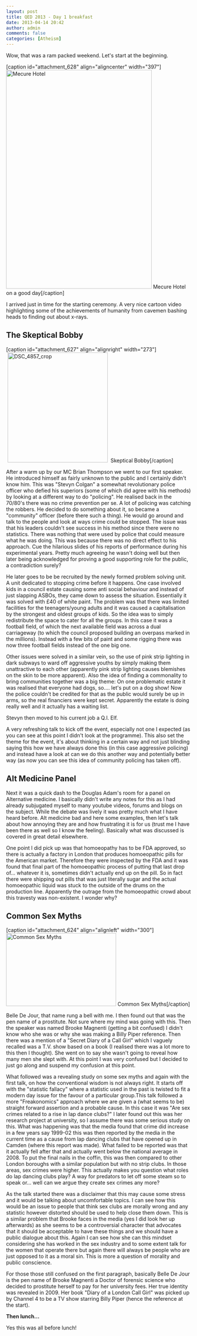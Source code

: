 ```yaml
---
layout: post
title: QED 2013 - Day 1 breakfast
date: 2013-04-14 20:42
author: admin
comments: false
categories: [Atheism]
---
```

Wow, that was a ram packed weekend. Let's start at the beginning.

[caption id="attachment_628" align="aligncenter" width="397"]<a href="http://blog.havinderatwal.com/2013/04/qed-2013-day-1/dsc_4854/" rel="attachment wp-att-628"><img class=" wp-image-628  " alt="Mecure Hotel" src="http://blog.havinderatwal.com/wp-content/uploads/2013/04/DSC_4854-e1365971646792-680x1024.jpg" width="397" height="597" /></a> Mecure Hotel on a good day[/caption]

I arrived just in time for the starting ceremony. A very nice cartoon video highlighting some of the achievements of humanity from cavemen bashing heads to finding out about x-rays.
<h2>The Skeptical Bobby</h2>
[caption id="attachment_627" align="alignright" width="273"]<a href="http://blog.havinderatwal.com/2013/04/qed-2013-day-1/dsc_4857_crop/" rel="attachment wp-att-627"><img class="size-medium wp-image-627" style="border: 0px none; margin-left: 4px; margin-right: 4px;" title="Skeptical Bobby" alt="DSC_4857_crop" src="http://blog.havinderatwal.com/wp-content/uploads/2013/04/DSC_4857_crop-273x300.png" width="273" height="300" /></a> Skeptical Bobby[/caption]

After a warm up by our MC Brian Thompson we went to our first speaker. He introduced himself as fairly unknown to the public and I certainly didn't know him. This was "Stevyn Colgan" a somewhat revolutionary police officer who defied his superiors (some of which did agree with his methods) by looking at a different way to do "policing". He realised back in the 70/80's there was no crime prevention per se. A lot of policing was catching the robbers. He decided to do something about it, so became a "community" officer (before there such a thing). He would go around and talk to the people and look at ways crime could be stopped. The issue was that his leaders couldn't see success in his method since there were no statistics. There was nothing that were used by police that could measure what he was doing. This was because there was no direct effect to his approach. Cue the hilarious slides of his reports of performance during his experimental years. Pretty much agreeing he wasn't doing well but then later being acknowledged for proving a good supporting role for the public, a contradiction surely?

He later goes to be be recruited by the newly formed problem solving unit. A unit dedicated to stopping crime before it happens. One case involved kids in a council estate causing some anti social behaviour and instead of just slapping ASBOs, they came down to assess the situation. Essentially it was solved with £40 of white paint. The problem was that there was limited facilities for the teenagers/young adults and it was caused a capitalisation by the strongest and oldest groups of kids. So the idea was to simply redistribute the space to cater for all the groups. In this case it was a football field, of which the next available field was across a dual carriageway (to which the council proposed building an overpass marked in the millions). Instead with a few bits of paint and some rigging there was now three football fields instead of the one big one.

Other issues were solved in a similar vein, so the use of pink strip lighting in dark subways to ward off aggressive youths by simply making them unattractive to each other (apparently pink strip lighting causes blemishes on the skin to be more apparent). Also the idea of finding a commonality to bring communities together was a big theme: On one problematic estate it was realised that everyone had dogs, so.... let's put on a dog show! Now the police couldn't be credited for that as the public would surely be up in arms, so the real financiers were kept secret. Apparently the estate is doing really well and it actually has a waiting list.

Stevyn then moved to his current job a Q.I. Elf.

A very refreshing talk to kick off the event, especially not one I expected (as you can see at this point I didn't look at the programme). This also set the theme for the event, it's about thinking in a certain way and not just blinding saying this how we have always done this (in this case aggressive policing) and instead have a look at can we do this another way and potentially better way (as now you can see this idea of community policing has taken off).
<h2>Alt Medicine Panel</h2>
Next it was a quick dash to the Douglas Adam's room for a panel on Alternative medicine. I basically didn't write any notes for this as I had already subjugated myself to many youtube videos, forums and blogs on the subject. While the debate was lively it was pretty much what I have heard before. Alt medicine bad and here some examples, then let's talk about how annoying they are and how frustrating it is for us (trust me I have been there as well so I know the feeling). Basically what was discussed is covered in great detail elsewhere.

One point I did pick up was that homoeopathy has to be FDA approved, so there is actually a factory in London that produces homoeopathic pills for the American market. Therefore they were inspected by the FDA and it was found that final part of the homoeopathic process of putting that last drop of... whatever it is, sometimes didn't actually end up on the pill. So in fact there were shipping out pills that was just literally sugar and the actual homoeopathic liquid was stuck to the outside of the drums on the production line. Apparently the outrage from the homoeopathic crowd about this travesty was non-existent. I wonder why?
<h2>Common Sex Myths</h2>
[caption id="attachment_624" align="alignleft" width="300"]<a href="http://blog.havinderatwal.com/2013/04/qed-2013-day-1/dsc_4858/" rel="attachment wp-att-624"><img class="size-medium wp-image-624 " alt="Common Sex Myths" src="http://blog.havinderatwal.com/wp-content/uploads/2013/04/DSC_4858-300x199.jpg" width="300" height="199" /></a> Common Sex Myths[/caption]

Belle De Jour, that name rung a bell with me. I then found out that was the pen name of a prostitute. Not sure where my mind was going with this. Then the speaker was named Brooke Magnenti (getting a bit confused) I didn't know who she was or why she was making a Billy Piper reference. Then there was a mention of a "Secret Diary of a Call Girl" which I vaguely recalled was a T.V. show based on a book (I realised there was a lot more to this then I thought). She went on to say she wasn't going to reveal how many men she slept with. At this point I was very confused but I decided to just go along and suspend my confusion at this point.

What followed was a revealing study on some sex myths and again with the first talk, on how the conventional wisdom is not always right. It starts off with the "statistic fallacy" where a statistic used in the past is twisted to fit a modern day issue for the favour of a particular group.This talk followed a more "Freakonomics" approach where we are given a (what seems to be) straight forward assertion and a probable cause. In this case it was "Are sex crimes related to a rise in lap dance clubs?" I later found out this was her research project at university, so I assume there was some serious study on this. What was happening was that the media found that crime did increase in a few years say 1999-02 this was then reported by the media in the current time as a cause from lap dancing clubs that have opened up in Camden (where this report was made). What failed to be reported was that it actually fell after that and actually went below the national average in 2008. To put the final nails in the coffin, this was then compared to other London boroughs with a similar population but with no strip clubs. In those areas, sex crimes were higher. This actually makes you question what roles do lap dancing clubs play? A way for predators to let off some steam so to speak or... well can we argue they create sex crimes any more?

As the talk started there was a disclaimer that this may cause some stress and it would be talking about uncomfortable topics. I can see how this would be an issue to people that think sex clubs are morally wrong and any statistic however distorted should be used to help close them down. This is a similar problem that Brooke faces in the media (yes I did look her up afterwards) as she seems to be a controversial character that advocates that it should be acceptable to have these things and we should have a public dialogue about this. Again I can see how she can this mindset considering she has worked in the sex industry and to some extent talk for the women that operate there but again there will always be people who are just opposed to it as a moral sin. This is more a question of morality and public conscience.

For those those still confused on the first paragraph, basically Belle De Jour is the pen name of Brooke Magnenti a Doctor of forensic science who decided to prostitute herself to pay for her university fees. Her true identity was revealed in 2009. Her book "Diary of a London Call Girl" was picked up by Channel 4 to be a TV show starring Billy Piper (hence the reference at the start).

<strong>Then lunch...
</strong>

Yes this was all before lunch!

&nbsp;
